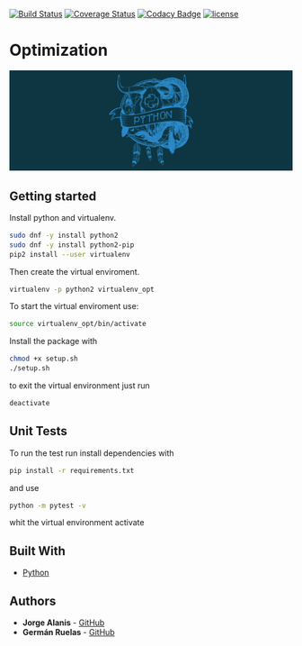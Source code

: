 [![Build Status](https://api.travis-ci.org/lgruelas/Optimization.svg?branch=master)](https://travis-ci.org/lgruelas/Optimization)
[![Coverage Status](https://coveralls.io/repos/github/lgruelas/Optimization/badge.svg?branch=master&service=github)](https://coveralls.io/github/lgruelas/Optimization?branch=master)
[![Codacy Badge](https://api.codacy.com/project/badge/Grade/0427f6cf79164385bcd5c59ba59d0334)](https://app.codacy.com/app/lgruelas/Optimization?utm_source=github.com&utm_medium=referral&utm_content=lgruelas/Optimization&utm_campaign=Badge_Grade_Dashboard)
[![license](https://img.shields.io/badge/licence-GPL--3-blue.svg)](https://github.com/lgruelas/Optimization/blob/master/LICENSE)

# Optimization

![Python master race](assets/python.png?raw=true "python")

## Getting started

Install python and virtualenv.

```bash
sudo dnf -y install python2
sudo dnf -y install python2-pip
pip2 install --user virtualenv
```

Then create the virtual enviroment.

```bash
virtualenv -p python2 virtualenv_opt
```

To start the virtual enviroment use:

```bash
source virtualenv_opt/bin/activate
```

Install the package with 
```bash
chmod +x setup.sh
./setup.sh
```

to exit the virtual environment just run
```bash
deactivate
```

## Unit Tests

To run the test run install dependencies with
```bash
pip install -r requirements.txt 
```
and use
```bash
python -m pytest -v
```
whit the virtual environment activate

## Built With

*   [Python](https://www.python.org/downloads/)

## Authors

*   **Jorge Alanis** - [GitHub](https://github.com/GeorgeAlanis)
*   **Germán Ruelas** - [GitHub](https://github.com/lgruelas)